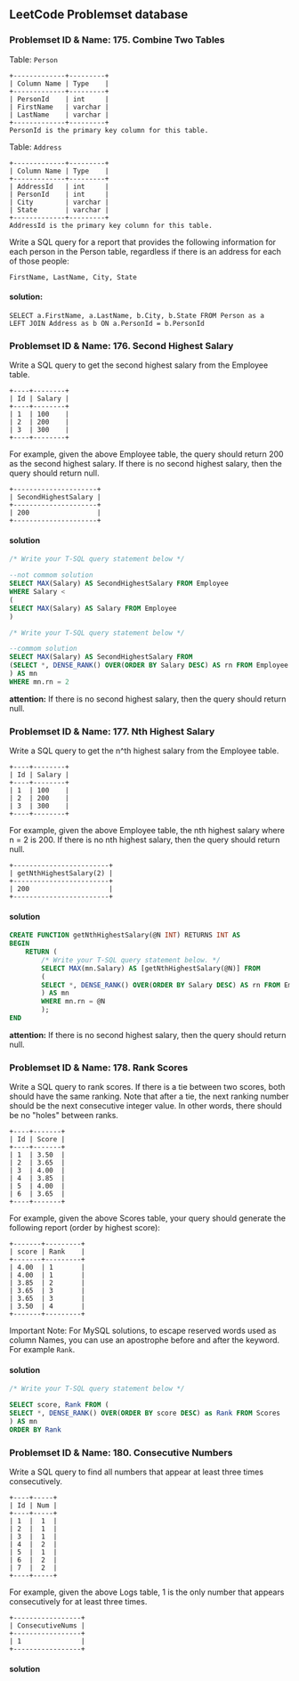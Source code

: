 ## LeetCode Problemset database

### Problemset ID & Name: 175. Combine Two Tables

Table: `Person`

```
+-------------+---------+
| Column Name | Type    |
+-------------+---------+
| PersonId    | int     |
| FirstName   | varchar |
| LastName    | varchar |
+-------------+---------+
PersonId is the primary key column for this table.
```

Table: `Address`

```
+-------------+---------+
| Column Name | Type    |
+-------------+---------+
| AddressId   | int     |
| PersonId    | int     |
| City        | varchar |
| State       | varchar |
+-------------+---------+
AddressId is the primary key column for this table.
``` 

Write a SQL query for a report that provides the following information for each person in the Person table, regardless if there is an address for each of those people:
```
FirstName, LastName, City, State
```

#### solution:
```
SELECT a.FirstName, a.LastName, b.City, b.State FROM Person as a
LEFT JOIN Address as b ON a.PersonId = b.PersonId
```

### Problemset ID & Name: 176. Second Highest Salary

Write a SQL query to get the second highest salary from the Employee table.

```
+----+--------+
| Id | Salary |
+----+--------+
| 1  | 100    |
| 2  | 200    |
| 3  | 300    |
+----+--------+
```

For example, given the above Employee table, the query should return 200 as the second highest salary. If there is no second highest salary, then the query should return null.

```
+---------------------+
| SecondHighestSalary |
+---------------------+
| 200                 |
+---------------------+
```

#### solution
```sql
/* Write your T-SQL query statement below */

--not commom solution
SELECT MAX(Salary) AS SecondHighestSalary FROM Employee
WHERE Salary < 
(
SELECT MAX(Salary) AS Salary FROM Employee
)
```

```sql
/* Write your T-SQL query statement below */

--commom solution
SELECT MAX(Salary) AS SecondHighestSalary FROM 
(SELECT *, DENSE_RANK() OVER(ORDER BY Salary DESC) AS rn FROM Employee
) AS mn
WHERE mn.rn = 2
```
**attention:** If there is no second highest salary, then the query should return null.

### Problemset ID & Name: 177. Nth Highest Salary
Write a SQL query to get the n^th highest salary from the Employee table.

```
+----+--------+
| Id | Salary |
+----+--------+
| 1  | 100    |
| 2  | 200    |
| 3  | 300    |
+----+--------+
```

For example, given the above Employee table, the nth highest salary where n = 2 is 200. If there is no nth highest salary, then the query should return null.

```
+------------------------+
| getNthHighestSalary(2) |
+------------------------+
| 200                    |
+------------------------+
```

#### solution
```sql
CREATE FUNCTION getNthHighestSalary(@N INT) RETURNS INT AS
BEGIN
    RETURN (
        /* Write your T-SQL query statement below. */
        SELECT MAX(mn.Salary) AS [getNthHighestSalary(@N)] FROM
        (
        SELECT *, DENSE_RANK() OVER(ORDER BY Salary DESC) AS rn FROM Employee
        ) AS mn
        WHERE mn.rn = @N
        );
END
```
**attention:** If there is no second highest salary, then the query should return null.

### Problemset ID & Name: 178. Rank Scores

Write a SQL query to rank scores. If there is a tie between two scores, both should have the same ranking. Note that after a tie, the next ranking number should be the next consecutive integer value. In other words, there should be no "holes" between ranks.

```
+----+-------+
| Id | Score |
+----+-------+
| 1  | 3.50  |
| 2  | 3.65  |
| 3  | 4.00  |
| 4  | 3.85  |
| 5  | 4.00  |
| 6  | 3.65  |
+----+-------+
```

For example, given the above Scores table, your query should generate the following report (order by highest score):

```
+-------+---------+
| score | Rank    |
+-------+---------+
| 4.00  | 1       |
| 4.00  | 1       |
| 3.85  | 2       |
| 3.65  | 3       |
| 3.65  | 3       |
| 3.50  | 4       |
+-------+---------+
```

Important Note: For MySQL solutions, to escape reserved words used as column Names, you can use an apostrophe before and after the keyword. For example `Rank`.

#### solution
```sql
/* Write your T-SQL query statement below */

SELECT score, Rank FROM (
SELECT *, DENSE_RANK() OVER(ORDER BY score DESC) as Rank FROM Scores
) AS mn
ORDER BY Rank
```

### Problemset ID & Name: 180. Consecutive Numbers

Write a SQL query to find all numbers that appear at least three times consecutively.

```
+----+-----+
| Id | Num |
+----+-----+
| 1  |  1  |
| 2  |  1  |
| 3  |  1  |
| 4  |  2  |
| 5  |  1  |
| 6  |  2  |
| 7  |  2  |
+----+-----+
```

For example, given the above Logs table, 1 is the only number that appears consecutively for at least three times.

```
+-----------------+
| ConsecutiveNums |
+-----------------+
| 1               |
+-----------------+
```

#### solution


